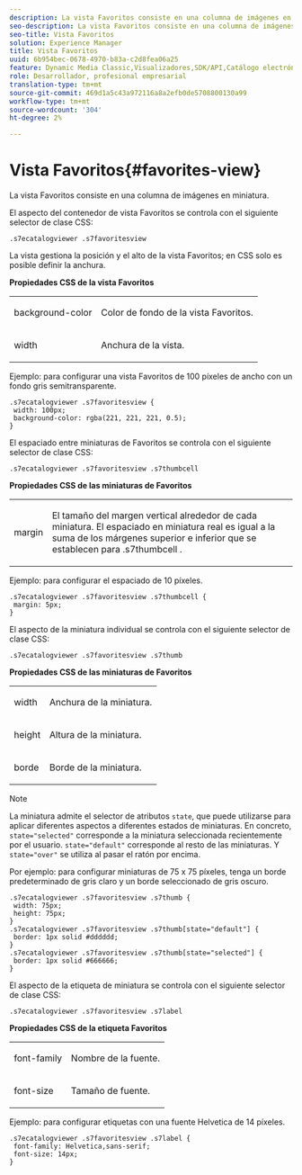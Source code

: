 ```yaml
---
description: La vista Favoritos consiste en una columna de imágenes en miniatura.
seo-description: La vista Favoritos consiste en una columna de imágenes en miniatura.
seo-title: Vista Favoritos
solution: Experience Manager
title: Vista Favoritos
uuid: 6b954bec-0678-4970-b83a-c2d8fea06a25
feature: Dynamic Media Classic,Visualizadores,SDK/API,Catálogo electrónico
role: Desarrollador, profesional empresarial
translation-type: tm+mt
source-git-commit: 469d1a5c43a972116a8a2efb0de5708800130a99
workflow-type: tm+mt
source-wordcount: '304'
ht-degree: 2%

---
```



# Vista Favoritos{#favorites-view}

La vista Favoritos consiste en una columna de imágenes en miniatura.

<!--<a id="section_B6EFCCADB5A5495DAE6BBE42F7F405CB"></a>-->

El aspecto del contenedor de vista Favoritos se controla con el siguiente selector de clase CSS:

```
.s7ecatalogviewer .s7favoritesview
```

La vista gestiona la posición y el alto de la vista Favoritos; en CSS solo es posible definir la anchura.

**Propiedades CSS de la vista Favoritos**

<table id="table_C48C56E696304C9BAFEE71BA9EA9A174"> 
 <tbody> 
  <tr> 
   <td colname="col1"> <p> <span class="codeph"> background-color  </span> </p> </td> 
   <td colname="col2"> <p> Color de fondo de la vista Favoritos. </p> </td> 
  </tr> 
  <tr> 
   <td colname="col1"> <p> <span class="codeph"> width </span> </p> </td> 
   <td colname="col2"> <p>Anchura de la vista. </p> </td> 
  </tr> 
 </tbody> 
</table>

Ejemplo: para configurar una vista Favoritos de 100 píxeles de ancho con un fondo gris semitransparente.

```
.s7ecatalogviewer .s7favoritesview { 
 width: 100px; 
 background-color: rgba(221, 221, 221, 0.5); 
}
```

El espaciado entre miniaturas de Favoritos se controla con el siguiente selector de clase CSS:

```
.s7ecatalogviewer .s7favoritesview .s7thumbcell
```

**Propiedades CSS de las miniaturas de Favoritos**

<table id="table_EED8CE63D805458196DE0E87C7E9945F"> 
 <tbody> 
  <tr> 
   <td colname="col1"> <p> <span class="codeph"> margin </span> </p> </td> 
   <td colname="col2"> <p> El tamaño del margen vertical alrededor de cada miniatura. El espaciado en miniatura real es igual a la suma de los márgenes superior e inferior que se establecen para <span class="codeph"> .s7thumbcell </span>. </p> </td> 
  </tr> 
 </tbody> 
</table>

Ejemplo: para configurar el espaciado de 10 píxeles.

```
.s7ecatalogviewer .s7favoritesview .s7thumbcell { 
 margin: 5px; 
}
```

El aspecto de la miniatura individual se controla con el siguiente selector de clase CSS:

```
.s7ecatalogviewer .s7favoritesview .s7thumb
```

**Propiedades CSS de las miniaturas de Favoritos**

<table id="table_6F5B1438CAFA49E9B33400C6970ABDA1"> 
 <tbody> 
  <tr> 
   <td colname="col1"> <p> <span class="codeph"> width  </span> </p> </td> 
   <td colname="col2"> <p>Anchura de la miniatura. </p> </td> 
  </tr> 
  <tr> 
   <td colname="col1"> <p> <span class="codeph"> height </span> </p> </td> 
   <td colname="col2"> <p>Altura de la miniatura. </p> </td> 
  </tr> 
  <tr> 
   <td colname="col1"> <p> <span class="codeph"> borde </span> </p> </td> 
   <td colname="col2"> <p>Borde de la miniatura. </p> </td> 
  </tr> 
 </tbody> 
</table>

>[!NOTE]
>
>La miniatura admite el selector de atributos `state`, que puede utilizarse para aplicar diferentes aspectos a diferentes estados de miniaturas. En concreto, `state="selected"` corresponde a la miniatura seleccionada recientemente por el usuario. `state="default"` corresponde al resto de las miniaturas. Y `state="over"` se utiliza al pasar el ratón por encima.

Por ejemplo: para configurar miniaturas de 75 x 75 píxeles, tenga un borde predeterminado de gris claro y un borde seleccionado de gris oscuro.

```
.s7ecatalogviewer .s7favoritesview .s7thumb { 
 width: 75px; 
 height: 75px;  
} 
.s7ecatalogviewer .s7favoritesview .s7thumb[state="default"] { 
 border: 1px solid #dddddd; 
} 
.s7ecatalogviewer .s7favoritesview .s7thumb[state="selected"] { 
 border: 1px solid #666666; 
}
```

El aspecto de la etiqueta de miniatura se controla con el siguiente selector de clase CSS:

```
.s7ecatalogviewer .s7favoritesview .s7label
```

**Propiedades CSS de la etiqueta Favoritos**

<table id="table_B41339A16ACB46CB87D3EB1FD05FA2CD"> 
 <tbody> 
  <tr> 
   <td colname="col1"> <p> <span class="codeph"> font-family  </span> </p> </td> 
   <td colname="col2"> <p>Nombre de la fuente. </p> </td> 
  </tr> 
  <tr> 
   <td colname="col1"> <p> <span class="codeph"> font-size  </span> </p> </td> 
   <td colname="col2"> <p>Tamaño de fuente. </p> </td> 
  </tr> 
 </tbody> 
</table>

Ejemplo: para configurar etiquetas con una fuente Helvetica de 14 píxeles.

```
.s7ecatalogviewer .s7favoritesview .s7label { 
 font-family: Helvetica,sans-serif; 
 font-size: 14px; 
}
```

